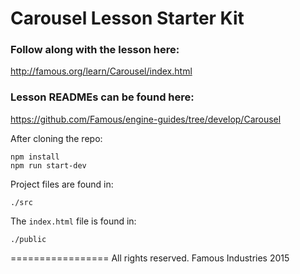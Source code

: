 # Carousel Lesson Starter Kit

### Follow along with the lesson here:
http://famous.org/learn/Carousel/index.html

### Lesson READMEs can be found here:
https://github.com/Famous/engine-guides/tree/develop/Carousel

After cloning the repo:

    npm install
    npm run start-dev

Project files are found in:

    ./src

The `index.html` file is found in:

    ./public

=================
All rights reserved. Famous Industries 2015
